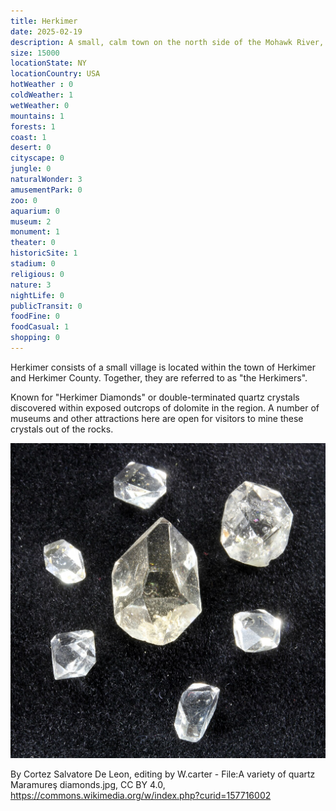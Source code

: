 ```yaml
---
title: Herkimer
date: 2025-02-19
description: A small, calm town on the north side of the Mohawk River, known for its quartz "Herkimer Diamond" deposits.
size: 15000
locationState: NY
locationCountry: USA
hotWeather : 0
coldWeather: 1
wetWeather: 0
mountains: 1
forests: 1
coast: 1
desert: 0
cityscape: 0
jungle: 0
naturalWonder: 3
amusementPark: 0
zoo: 0
aquarium: 0
museum: 2
monument: 1
theater: 0
historicSite: 1
stadium: 0
religious: 0
nature: 3
nightLife: 0
publicTransit: 0
foodFine: 0
foodCasual: 1
shopping: 0
---
```


Herkimer consists of a small village is located within the town of Herkimer and Herkimer County. Together, they are referred to as "the Herkimers".

Known for "Herkimer Diamonds" or double-terminated quartz crystals discovered within exposed outcrops of dolomite in the region. A number of museums and other attractions here are open for visitors to mine these crystals out of the rocks.

![Herkimer Diamonds](./herkimer-diamonds.jpg)

By Cortez Salvatore De Leon, editing by W.carter - File:A variety of quartz Maramureş diamonds.jpg, CC BY 4.0, https://commons.wikimedia.org/w/index.php?curid=157716002